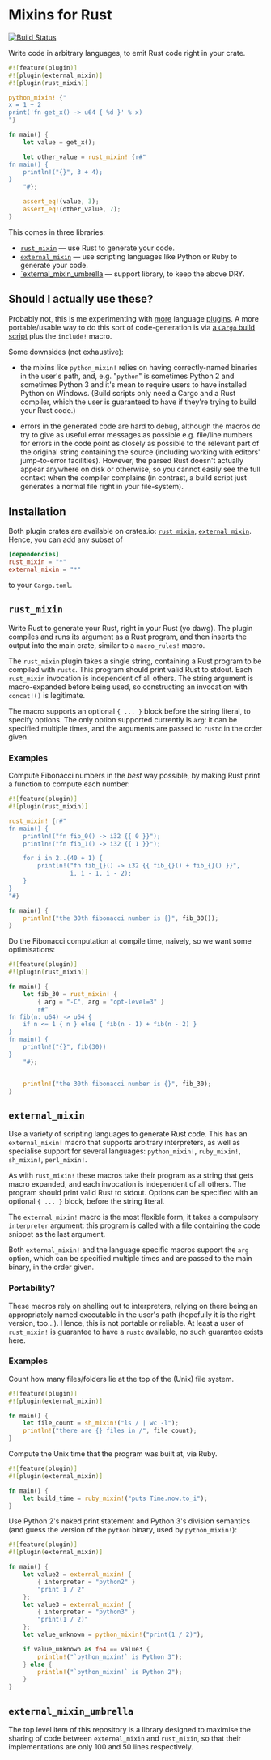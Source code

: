 # Mixins for Rust

[![Build Status](https://travis-ci.org/huonw/external_mixin.png)](https://travis-ci.org/huonw/external_mixin)

Write code in arbitrary languages, to emit Rust code right in your
crate.

```rust
#![feature(plugin)]
#![plugin(external_mixin)]
#![plugin(rust_mixin)]

python_mixin! {"
x = 1 + 2
print('fn get_x() -> u64 { %d }' % x)
"}

fn main() {
    let value = get_x();

    let other_value = rust_mixin! {r#"
fn main() {
    println!("{}", 3 + 4);
}
    "#};

    assert_eq!(value, 3);
    assert_eq!(other_value, 7);
}
```

This comes in three libraries:

- [`rust_mixin`](#rust_mixin) — use Rust to generate your code.
- [`external_mixin`](#external_mixin) — use scripting languages like
  Python or Ruby to generate your code.
- [`external_mixin_umbrella](#external_mixin_umbrella) — support
  library, to keep the above DRY.

## Should I actually use these?

Probably not, this is me experimenting with
[more](https://github.com/huonw/brainfuck_macros) language
[plugins](https://github.com/huonw/fractran_macros). A more
portable/usable way to do this sort of code-generation is via
[a `Cargo` build script](http://doc.crates.io/build-script.html) plus
the `include!` macro.

Some downsides (not exhaustive):

- the mixins like `python_mixin!` relies on having correctly-named
  binaries in the user's path, and, e.g. "`python`" is
  sometimes Python 2 and sometimes Python 3 and it's mean to require
  users to have installed Python on Windows. (Build scripts only need
  a Cargo and a Rust compiler, which the user is guaranteed to have if
  they're trying to build your Rust code.)

- errors in the generated code are hard to debug, although the macros
  do try to give as useful error messages as possible e.g. file/line
  numbers for errors in the code point as closely as possible to the
  relevant part of the original string containing the source
  (including working with editors' jump-to-error facilities). However,
  the parsed Rust doesn't actually appear anywhere on disk or
  otherwise, so you cannot easily see the full context when the
  compiler complains (in contrast, a build script just generates a
  normal file right in your file-system).


## Installation

Both plugin crates are available on crates.io:
[`rust_mixin`](https://crates.io/crates/rust_mixin),
[`external_mixin`](https://crates.io/crates/external_mixin). Hence,
you can add any subset of

```toml
[dependencies]
rust_mixin = "*"
external_mixin = "*"
```

to your `Cargo.toml`.


## `rust_mixin`

Write Rust to generate your Rust, right in your Rust (yo dawg). The
plugin compiles and runs its argument as a Rust program, and then
inserts the output into the main crate, similar to a `macro_rules!`
macro.

The `rust_mixin` plugin takes a single string, containing a Rust
program to be compiled with `rustc`. This program should print valid
Rust to stdout. Each `rust_mixin` invocation is independent of all
others. The string argument is macro-expanded before being used, so
constructing an invocation with `concat!()` is legitimate.

The macro supports an optional `{ ... }` block before the string
literal, to specify options. The only option supported currently is
`arg`: it can be specified multiple times, and the arguments are
passed to `rustc` in the order given.

### Examples

Compute Fibonacci numbers in the *best* way possible, by making Rust
print a function to compute each number:

```rust
#![feature(plugin)]
#![plugin(rust_mixin)]

rust_mixin! {r#"
fn main() {
    println!("fn fib_0() -> i32 {{ 0 }}");
    println!("fn fib_1() -> i32 {{ 1 }}");

    for i in 2..(40 + 1) {
        println!("fn fib_{}() -> i32 {{ fib_{}() + fib_{}() }}",
                 i, i - 1, i - 2);
    }
}
"#}

fn main() {
    println!("the 30th fibonacci number is {}", fib_30());
}
```

Do the Fibonacci computation at compile time, naively, so we want some
optimisations:

```rust
#![feature(plugin)]
#![plugin(rust_mixin)]

fn main() {
    let fib_30 = rust_mixin! {
        { arg = "-C", arg = "opt-level=3" }
        r#"
fn fib(n: u64) -> u64 {
    if n <= 1 { n } else { fib(n - 1) + fib(n - 2) }
}
fn main() {
    println!("{}", fib(30))
}
    "#};


    println!("the 30th fibonacci number is {}", fib_30);
}
```

## `external_mixin`

Use a variety of scripting languages to generate Rust code. This has
an `external_mixin!` macro that supports arbitrary interpreters, as
well as specialise support for several languages: `python_mixin!`,
`ruby_mixin!`, `sh_mixin!`, `perl_mixin!`.

As with `rust_mixin!` these macros take their program as a string that
gets macro expanded, and each invocation is independent of all
others. The program should print valid Rust to stdout. Options can be
specified with an optional `{ ... }` block, before the string literal.

The `external_mixin!` macro is the most flexible form, it takes a
compulsory `interpreter` argument: this program is called with a file
containing the code snippet as the last argument.

Both `external_mixin!` and the language specific macros support the
`arg` option, which can be specified multiple times and are passed to
the main binary, in the order given.

### Portability?

These macros rely on shelling out to interpreters, relying on there
being an appropriately named executable in the user's path (hopefully
it is the right version, too...). Hence, this is not portable or
reliable. At least a user of `rust_mixin!` is guarantee to have a
`rustc` available, no such guarantee exists here.

### Examples

Count how many files/folders lie at the top of the (Unix) file system.

```rust
#![feature(plugin)]
#![plugin(external_mixin)]

fn main() {
    let file_count = sh_mixin!("ls / | wc -l");
    println!("there are {} files in /", file_count);
}
```

Compute the Unix time that the program was built at, via Ruby.

```rust
#![feature(plugin)]
#![plugin(external_mixin)]

fn main() {
    let build_time = ruby_mixin!("puts Time.now.to_i");
}
```

Use Python 2's naked print statement and Python 3's division semantics
(and guess the version of the `python` binary, used by
`python_mixin!`):

```rust
#![feature(plugin)]
#![plugin(external_mixin)]

fn main() {
    let value2 = external_mixin! {
        { interpreter = "python2" }
        "print 1 / 2"
    };
    let value3 = external_mixin! {
        { interpreter = "python3" }
        "print(1 / 2)"
    };
    let value_unknown = python_mixin!("print(1 / 2)");

    if value_unknown as f64 == value3 {
        println!("`python_mixin!` is Python 3");
    } else {
        println!("`python_mixin!` is Python 2");
    }
}
```

## `external_mixin_umbrella`

The top level item of this repository is a library designed to
maximise the sharing of code between `external_mixin` and
`rust_mixin`, so that their implementations are only 100 and 50 lines
respectively.
